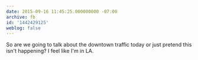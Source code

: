 ```yaml
---
date: 2015-09-16 11:45:25.000000000 -07:00
archive: fb
id: '1442429125'
weblog: false
---
```


So are we going to talk about the downtown traffic today or just pretend this isn't happening? I feel like I'm in LA.
